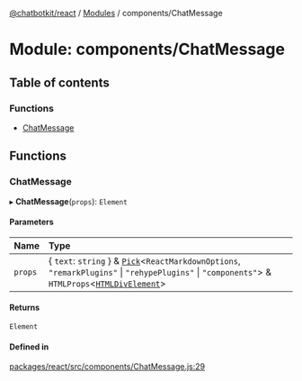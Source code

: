 [@chatbotkit/react](../README.md) / [Modules](../modules.md) / components/ChatMessage

# Module: components/ChatMessage

## Table of contents

### Functions

- [ChatMessage](components_ChatMessage.md#chatmessage)

## Functions

### ChatMessage

▸ **ChatMessage**(`props`): `Element`

#### Parameters

| Name | Type |
| :------ | :------ |
| `props` | \{ `text`: `string`  } & [`Pick`]( https://www.typescriptlang.org/docs/handbook/utility-types.html#picktype-keys )\<`ReactMarkdownOptions`, ``"remarkPlugins"`` \| ``"rehypePlugins"`` \| ``"components"``\> & `HTMLProps`\<[`HTMLDivElement`]( https://developer.mozilla.org/docs/Web/API/HTMLDivElement )\> |

#### Returns

`Element`

#### Defined in

[packages/react/src/components/ChatMessage.js:29](https://github.com/chatbotkit/node-sdk/blob/main/packages/react/src/components/ChatMessage.js#L29)
